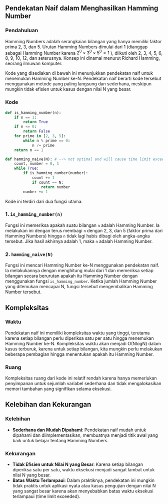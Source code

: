 ## Pendekatan Naif dalam Menghasilkan Hamming Number

### Pendahuluan

Hamming Numbers adalah serangkaian bilangan yang hanya memiliki faktor prima 2, 3, dan 5. Urutan Hamming Numbers dimulai dari 1 (dianggap sebagai Hamming Number karena $2^0 \times 3^0 \times 5^0 = 1$ ), diikuti oleh 2, 3, 4, 5, 6, 8, 9, 10, 12, dan seterusnya. Konsep ini dinamai menurut Richard Hamming, seorang ilmuwan komputer. 

Kode yang disediakan di bawah ini menunjukkan pendekatan naif untuk menemukan Hamming Number ke-N. Pendekatan naif berarti kode tersebut menggunakan metode yang paling langsung dan sederhana, meskipun mungkin tidak efisien untuk kasus dengan nilai N yang besar.

### Kode

```python
def is_hamming_number(n):
    if n == 1:
        return True
    if n <= 0:
        return False
    for prime in [2, 3, 5]:
        while n % prime == 0:
            n /= prime
    return n == 1

def hamming_naive(N): # --> not optimal and will cause time limit exceeded
    count, number = 0, 1
    while True:
        if is_hamming_number(number):
            count += 1
            if count == N:
                return number
        number += 1
```
Kode ini terdiri dari dua fungsi utama:

### 1. `is_hamming_number(n)`

Fungsi ini memeriksa apakah suatu bilangan `n` adalah Hamming Number. Ia melakukan ini dengan terus membagi `n` dengan 2, 3, dan 5 (faktor prima dari Hamming Numbers) hingga `n` tidak lagi habis dibagi oleh angka-angka tersebut. Jika hasil akhirnya adalah 1, maka `n` adalah Hamming Number.

### 2. `hamming_naive(N)`

Fungsi ini mencari Hamming Number ke-N menggunakan pendekatan naif. Ia melakukannya dengan menghitung mulai dari 1 dan memeriksa setiap bilangan secara berurutan apakah itu Hamming Number dengan menggunakan fungsi `is_hamming_number`. Ketika jumlah Hamming Number yang ditemukan mencapai N, fungsi tersebut mengembalikan Hamming Number tersebut.

## Kompleksitas

### Waktu

Pendekatan naif ini memiliki kompleksitas waktu yang tinggi, terutama karena setiap bilangan perlu diperiksa satu per satu hingga menemukan Hamming Number ke-N. Kompleksitas waktu akan menjadi O(NlogN) dalam kasus terburuk, karena untuk setiap bilangan, kita mungkin perlu melakukan beberapa pembagian hingga menentukan apakah itu Hamming Number.

### Ruang

Kompleksitas ruang dari kode ini relatif rendah karena hanya memerlukan penyimpanan untuk sejumlah variabel sederhana dan tidak mengalokasikan memori tambahan yang signifikan selama eksekusi.

## Kelebihan dan Kekurangan

### Kelebihan

- **Sederhana dan Mudah Dipahami**: Pendekatan naif mudah untuk dipahami dan diimplementasikan, membuatnya menjadi titik awal yang baik untuk belajar tentang Hamming Numbers.

### Kekurangan

- **Tidak Efisien untuk Nilai N yang Besar**: Karena setiap bilangan diperiksa satu per satu, waktu eksekusi menjadi sangat lambat untuk nilai N yang besar.
- **Batas Waktu Terlampaui**: Dalam praktiknya, pendekatan ini mungkin tidak praktis untuk aplikasi nyata atau kasus pengujian dengan nilai N yang sangat besar karena akan menyebabkan batas waktu eksekusi terlampaui (time limit exceeded).


